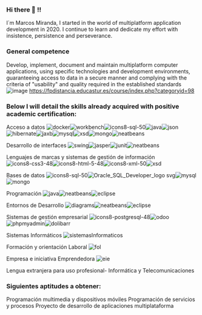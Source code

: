 ### Hi there 👋 !!

I´m Marcos Miranda, I started in the world of multiplatform application development in 2020. I continue to learn and dedicate my effort with insistence, persistence and perseverance.

### General competence
Develop, implement, document and maintain multiplatform computer applications, using specific technologies and development environments, guaranteeing access to data in a secure manner and complying with the criteria of "usability" and quality required in the established standards
![image](https://github.com/MarcosMirandaDam/MarcosMirandaDam/assets/92108541/5d46d760-a5e4-45e8-83cd-f8c417b83f0f)
https://fpdistancia.educastur.es/course/index.php?categoryid=98

### Below I will detail the skills already acquired with positive academic certification:
Acceso a datos  ![docker](https://github.com/MarcosMirandaDam/MarcosMirandaDam/assets/92108541/fb447a67-5025-4bd6-a47c-876a932847ba)![workbench](https://github.com/MarcosMirandaDam/MarcosMirandaDam/assets/92108541/d3626127-c4f9-4359-88c3-9cdc091dd3e6)![icons8-sql-50](https://github.com/MarcosMirandaDam/MarcosMirandaDam/assets/92108541/0c0dfb07-e4a5-4876-8781-150325b7b3d1)![java](https://github.com/MarcosMirandaDam/MarcosMirandaDam/assets/92108541/7986f8ac-fab9-4342-ab2c-f01221437494)![json](https://github.com/MarcosMirandaDam/MarcosMirandaDam/assets/92108541/22e95af8-ff9f-4ce2-bc62-a12b268d056c)![hibernate](https://github.com/MarcosMirandaDam/MarcosMirandaDam/assets/92108541/a95e1dc8-a750-44fb-babc-4c1221f99cd0)![jaxb](https://github.com/MarcosMirandaDam/MarcosMirandaDam/assets/92108541/a15cc2ab-505a-4d91-92e8-1eff3ac66478)![mysql](https://github.com/MarcosMirandaDam/MarcosMirandaDam/assets/92108541/0f0a2cf2-cbdc-4f28-ba53-cf57feadee77)![xsd](https://github.com/MarcosMirandaDam/MarcosMirandaDam/assets/92108541/49a9d53e-9059-483a-93e1-7aad4d9f4aba)![mongo](https://github.com/MarcosMirandaDam/MarcosMirandaDam/assets/92108541/5de864b0-7039-4258-88d5-5d9aae5ff9c0)![neatbeans](https://github.com/MarcosMirandaDam/MarcosMirandaDam/assets/92108541/2f16764d-596d-48ad-8188-5c725bcd0f0e)

Desarrollo de interfaces  ![swing](https://github.com/MarcosMirandaDam/MarcosMirandaDam/assets/92108541/c040c88c-a77e-46de-8c26-7ff8217fa97d)![jasper](https://github.com/MarcosMirandaDam/MarcosMirandaDam/assets/92108541/9ef6ecad-dc5f-49ce-9469-debfe35b9137)![junit](https://github.com/MarcosMirandaDam/MarcosMirandaDam/assets/92108541/f3df1ec5-280f-4de9-b806-dbfe6c40540c)![neatbeans](https://github.com/MarcosMirandaDam/MarcosMirandaDam/assets/92108541/3b9818d7-ca00-4972-93ad-2863a1f49eb4)

Lenguajes de marcas y sistemas de gestión de información  ![icons8-css3-48](https://github.com/MarcosMirandaDam/MarcosMirandaDam/assets/92108541/6ddb9727-766a-4671-81d3-77cf66ce49ee)![icons8-html-5-48](https://github.com/MarcosMirandaDam/MarcosMirandaDam/assets/92108541/c080fc9a-11f1-4cbd-b54f-feb4d07a6f4c)![icons8-xml-50](https://github.com/MarcosMirandaDam/MarcosMirandaDam/assets/92108541/a01b75b7-8044-4c9a-8014-d74d28390cac)![xsd](https://github.com/MarcosMirandaDam/MarcosMirandaDam/assets/92108541/22d2b800-056d-4d3f-9589-d13890d2ad8b)

Bases de datos  ![icons8-sql-50](https://github.com/MarcosMirandaDam/MarcosMirandaDam/assets/92108541/23b24588-435b-403b-b72f-b2bef34a4179)![Oracle_SQL_Developer_logo svg](https://github.com/MarcosMirandaDam/MarcosMirandaDam/assets/92108541/31cf6843-194a-4fa6-822a-cb18a39054e7)![mysql](https://github.com/MarcosMirandaDam/MarcosMirandaDam/assets/92108541/0f0a2cf2-cbdc-4f28-ba53-cf57feadee77)![mongo](https://github.com/MarcosMirandaDam/MarcosMirandaDam/assets/92108541/a5772bae-70e8-4a50-85dd-9e010d8e26c4)

Programación  ![java](https://github.com/MarcosMirandaDam/MarcosMirandaDam/assets/92108541/4709a64b-fe13-46c7-8526-9adfe3e7379b)![neatbeans](https://github.com/MarcosMirandaDam/MarcosMirandaDam/assets/92108541/80a8e4ac-2a87-4fc5-adaa-7c335990e496)![eclipse](https://github.com/MarcosMirandaDam/MarcosMirandaDam/assets/92108541/4b2e546a-a9ea-4c6b-98b5-639689c72c78)

Entornos de Desarrollo  ![diagrams](https://github.com/MarcosMirandaDam/MarcosMirandaDam/assets/92108541/4b9a5f09-6c29-44dd-bdbc-66a8b9bb406a)![neatbeans](https://github.com/MarcosMirandaDam/MarcosMirandaDam/assets/92108541/d4d72872-d616-4fb0-b7a2-b9c4ba55a674)![eclipse](https://github.com/MarcosMirandaDam/MarcosMirandaDam/assets/92108541/915b0457-bb1c-4b77-9901-741372308ab8)

Sistemas de gestión empresarial ![icons8-postgresql-48](https://github.com/MarcosMirandaDam/MarcosMirandaDam/assets/92108541/f901ba3f-64ef-4b35-a975-5036d799e786)![odoo](https://github.com/MarcosMirandaDam/MarcosMirandaDam/assets/92108541/841296f2-6fb7-4cc8-a150-240c7c830f26)![phpmyadmin](https://github.com/MarcosMirandaDam/MarcosMirandaDam/assets/92108541/ee84e062-a130-442c-a980-264c97588c38)![dolibarr](https://github.com/MarcosMirandaDam/MarcosMirandaDam/assets/92108541/a806c843-3d8d-4433-a8d2-9c6fcc65f621)

Sistemas Informáticos ![sistemasInformaticos](https://github.com/MarcosMirandaDam/MarcosMirandaDam/assets/92108541/6a6cf61b-2527-4254-becc-cc9fa05a1257)

Formación y orientación Laboral ![fol](https://github.com/MarcosMirandaDam/MarcosMirandaDam/assets/92108541/d2f07b19-7ca3-42b5-a434-0798826a7c68)

Empresa e iniciativa Emprendedora ![eie](https://github.com/MarcosMirandaDam/MarcosMirandaDam/assets/92108541/344eca52-cd02-41d8-bbc7-0c13225c9a78)

Lengua extranjera para uso profesional- Informática y Telecomunicaciones

### Siguientes aptitudes a obtener:
Programación multimedia y dispositivos móviles
Programación de servicios y procesos
Proyecto de desarrollo de aplicaciones multiplataforma








